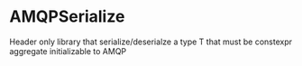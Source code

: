 # AMQPSerialize
Header only library that serialize/deserialze a type T that must be constexpr aggregate initializable to AMQP  
